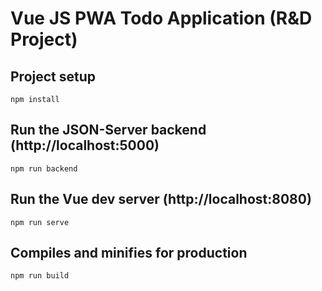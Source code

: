 # Vue JS PWA Todo Application (R&D Project)

## Project setup

```
npm install
```

## Run the JSON-Server backend (http://localhost:5000)

```
npm run backend
```

## Run the Vue dev server (http://localhost:8080)

```
npm run serve
```

## Compiles and minifies for production

```
npm run build
```
